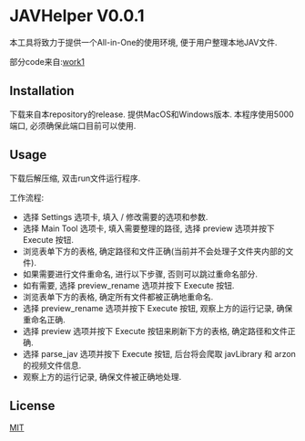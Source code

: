 # JAVHelper V0.0.1

本工具将致力于提供一个All-in-One的使用环境, 便于用户整理本地JAV文件.

部分code来自:[work1](https://github.com/junerain123/JAV-Scraper-and-Rename-local-files)

## Installation

下载来自本repository的release. 提供MacOS和Windows版本. 本程序使用5000端口, 必须确保此端口目前可以使用.

## Usage

下载后解压缩, 双击run文件运行程序.

工作流程:
* 选择 Settings 选项卡, 填入 / 修改需要的选项和参数.
* 选择 Main Tool 选项卡, 填入需要整理的路径, 选择 preview 选项并按下 Execute 按钮.
* 浏览表单下方的表格, 确定路径和文件正确(当前并不会处理子文件夹内部的文件).
* 如果需要进行文件重命名, 进行以下步骤, 否则可以跳过重命名部分.
* 如有需要, 选择 preview_rename 选项并按下 Execute 按钮.
* 浏览表单下方的表格, 确定所有文件都被正确地重命名.
* 选择 preview_rename 选项并按下 Execute 按钮, 观察上方的运行记录, 确保重命名正确.
* 选择 preview 选项并按下 Execute 按钮来刷新下方的表格, 确定路径和文件正确.
* 选择 parse_jav 选项并按下 Execute 按钮, 后台将会爬取 javLibrary 和 arzon 的视频文件信息.
* 观察上方的运行记录, 确保文件被正确地处理.


## License
[MIT](https://choosealicense.com/licenses/mit/)